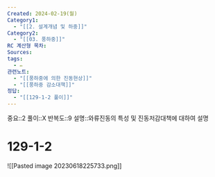 ```yaml
---
Created: 2024-02-19(월)
Category1:
  - "[[2. 설계개념 및 하중]]"
Category2:
  - "[[03. 풍하중]]"
RC 계산형 목차: 
Sources: 
tags:
  - ✏️
관련노트:
  - "[[풍하중에 의한 진동현상]]"
  - "[[풍하중 감소대책]]"
정답:
  - "[[129-1-2 풀이]]"
---
```

중요::2
풀이::X
반복도::9
설명::와류진동의 특성 및 진동저감대책에 대하여 설명
#  129-1-2

![[Pasted image 20230618225733.png]]